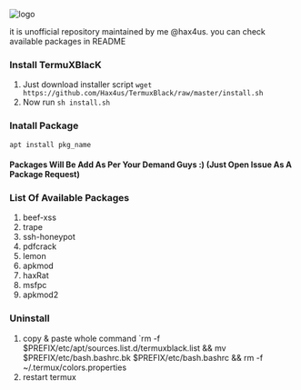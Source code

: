 ![logo](../master/images/IMG_20200529_153730.jpg)

it is unofficial repository maintained by me @hax4us. you can check available packages in README

### Install TermuXBlacK
1. Just download installer script `wget https://github.com/Hax4us/TermuxBlack/raw/master/install.sh`
2. Now run `sh install.sh`

### Inatall Package 
`apt install pkg_name`

#### Packages Will Be Add As Per Your Demand Guys :) (Just Open Issue As A Package Request)

### List Of Available Packages
1. beef-xss
2. trape
3. ssh-honeypot
4. pdfcrack
5. lemon
6. apkmod
7. haxRat
8. msfpc
9. apkmod2

### Uninstall
1. copy & paste whole command `rm -f $PREFIX/etc/apt/sources.list.d/termuxblack.list && mv $PREFIX/etc/bash.bashrc.bk $PREFIX/etc/bash.bashrc && rm -f ~/.termux/colors.properties
2. restart termux
